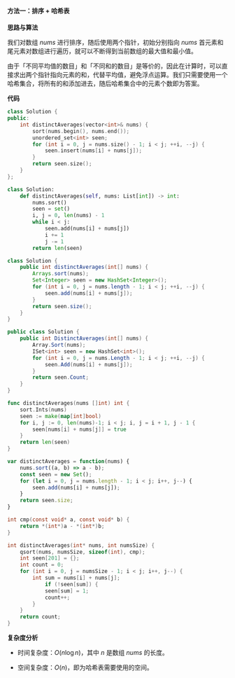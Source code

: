 #### 方法一：排序 + 哈希表

**思路与算法**

我们对数组 $\textit{nums}$ 进行排序，随后使用两个指针，初始分别指向 $\textit{nums}$ 首元素和尾元素对数组进行遍历，就可以不断得到当前数组的最大值和最小值。

由于「不同平均值的数目」和「不同和的数目」是等价的，因此在计算时，可以直接求出两个指针指向元素的和，代替平均值，避免浮点运算。我们只需要使用一个哈希集合，将所有的和添加进去，随后哈希集合中的元素个数即为答案。

**代码**

```C++ [sol1-C++]
class Solution {
public:
    int distinctAverages(vector<int>& nums) {
        sort(nums.begin(), nums.end());
        unordered_set<int> seen;
        for (int i = 0, j = nums.size() - 1; i < j; ++i, --j) {
            seen.insert(nums[i] + nums[j]);
        }
        return seen.size();
    }
};
```

```Python [sol1-Python3]
class Solution:
    def distinctAverages(self, nums: List[int]) -> int:
        nums.sort()
        seen = set()
        i, j = 0, len(nums) - 1
        while i < j:
            seen.add(nums[i] + nums[j])
            i += 1
            j -= 1
        return len(seen)
```

```Java [sol1-Java]
class Solution {
    public int distinctAverages(int[] nums) {
        Arrays.sort(nums);
        Set<Integer> seen = new HashSet<Integer>();
        for (int i = 0, j = nums.length - 1; i < j; ++i, --j) {
            seen.add(nums[i] + nums[j]);
        }
        return seen.size();
    }
}
```

```C# [sol1-C#]
public class Solution {
    public int DistinctAverages(int[] nums) {
        Array.Sort(nums);
        ISet<int> seen = new HashSet<int>();
        for (int i = 0, j = nums.Length - 1; i < j; ++i, --j) {
            seen.Add(nums[i] + nums[j]);
        }
        return seen.Count;
    }
}
```

```Go [sol1-Go]
func distinctAverages(nums []int) int {
    sort.Ints(nums)
    seen := make(map[int]bool)
    for i, j := 0, len(nums)-1; i < j; i, j = i + 1, j - 1 {
        seen[nums[i] + nums[j]] = true
    }
    return len(seen)
}
```

```JavaScript [sol1-JavaScript]
var distinctAverages = function(nums) {
    nums.sort((a, b) => a - b);
    const seen = new Set();
    for (let i = 0, j = nums.length - 1; i < j; i++, j--) {
        seen.add(nums[i] + nums[j]);
    }
    return seen.size;
}
```

```C [sol1-C]
int cmp(const void* a, const void* b) {
    return *(int*)a - *(int*)b;
}

int distinctAverages(int* nums, int numsSize) {
    qsort(nums, numsSize, sizeof(int), cmp);
    int seen[201] = {};
    int count = 0;
    for (int i = 0, j = numsSize - 1; i < j; i++, j--) {
        int sum = nums[i] + nums[j];
            if (!seen[sum]) {
            seen[sum] = 1;
            count++;
        }
    }
    return count;
}
```

**复杂度分析**

- 时间复杂度：$O(n \log n)$，其中 $n$ 是数组 $\textit{nums}$ 的长度。

- 空间复杂度：$O(n)$，即为哈希表需要使用的空间。
